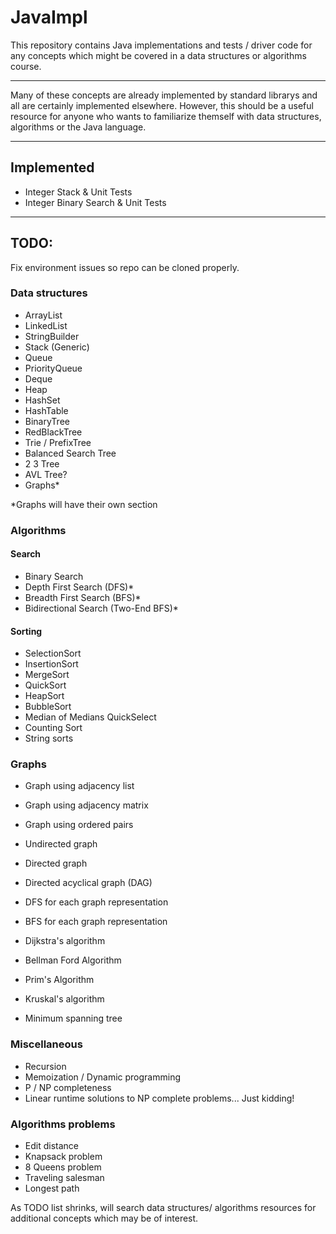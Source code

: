 # JavaImpl



This repository contains Java implementations and tests / driver code for any concepts which might be covered in a data structures or algorithms course. 

---

Many of these concepts are already implemented by standard librarys and all are certainly implemented elsewhere.
However, this should be a useful resource for anyone who wants to familiarize themself with data structures, algorithms or the Java language. 

---

## Implemented

- Integer Stack & Unit Tests
- Integer Binary Search & Unit Tests
---

## TODO:
Fix environment issues so repo can be cloned properly.

### Data structures
- ArrayList
- LinkedList
- StringBuilder
- Stack (Generic)
- Queue
- PriorityQueue
- Deque
- Heap
- HashSet
- HashTable
- BinaryTree
- RedBlackTree
- Trie / PrefixTree
- Balanced Search Tree
- 2 3 Tree
- AVL Tree?
- Graphs*

*Graphs will have their own section

### Algorithms

#### Search
- Binary Search
- Depth First Search (DFS)*
- Breadth First Search (BFS)*
- Bidirectional Search (Two-End BFS)*

#### Sorting
- SelectionSort
- InsertionSort
- MergeSort
- QuickSort
- HeapSort
- BubbleSort
- Median of Medians QuickSelect
- Counting Sort
- String sorts

### Graphs
- Graph using adjacency list
- Graph using adjacency matrix
- Graph using ordered pairs

- Undirected graph
- Directed graph
- Directed acyclical graph (DAG)

- DFS for each graph representation
- BFS for each graph representation
- Dijkstra's algorithm
- Bellman Ford Algorithm
- Prim's Algorithm
- Kruskal's algorithm
- Minimum spanning tree

### Miscellaneous
- Recursion
- Memoization / Dynamic programming
- P / NP completeness
- Linear runtime solutions to NP complete problems... Just kidding!

### Algorithms problems
- Edit distance
- Knapsack problem
- 8 Queens problem
- Traveling salesman
- Longest path


As TODO list shrinks, will search data structures/ algorithms resources for additional concepts which may be of interest. 
